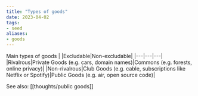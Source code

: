 ```yaml
---
title: "Types of goods"
date: 2023-04-02
tags:
- seed
aliases:
- goods
---
```


Main types of goods
| |Excludable|Non-excludable|
|---|---|---|
|Rivalrous|Private Goods (e.g. cars, domain names)|Commons (e.g. forests, online privacy)|
|Non-rivalrous|Club Goods (e.g. cable, subscriptions like Netflix or Spotify)|Public Goods (e.g. air, open source code)|


See also: [[thoughts/public goods]]